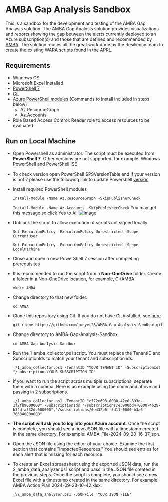 
# AMBA Gap Analysis Sandbox

This is a sandbox for the development and testing of the AMBA Gap Analysis solution.  The AMBA Gap Analysis solution provides visualizations and reports showing the gap between the alerts currently deployed to an Azure subscription(s) and those that are defined and recommended by [AMBA](https://azure.github.io/azure-monitor-baseline-alerts/welcome/).  The solution reuses all the great work done by the Resiliency team to create the existing WARA scripts found in the [APRL](https://azure.github.io/Azure-Proactive-Resiliency-Library-v2/welcome/).

## Requirements

- Windows OS
- Microsoft Excel installed
- [PowerShell 7](https://learn.microsoft.com/en-us/powershell/scripting/install/installing-powershell?view=powershell-7.4)
- [Git](https://git-scm.com/download/win)
- [Azure PowerShell modules](https://learn.microsoft.com/en-us/powershell/azure/install-azps-windows?view=azps-12.1.0&tabs=powershell&pivots=windows-psgallery) (Commands to install included in steps below)
  - Az.ResourceGraph
  - Az.Accounts
- Role Based Access Control: Reader role to access resources to be evaluated

## Run on Local Machine

- Open Powershell as administrator.  The script must be executed from **PowerShell 7**. Other versions are not supported, for example: Windows PowerShell and PowerShell ISE
- To check version open PowerShell $PSVersionTable  and if your version is not 7 please use the following link to update Powershell [version](https://learn.microsoft.com/en-us/powershell/scripting/install/installing-powershell-on-windows?view=powershell-7.4)

- Install required PowerShell modules

    `` Install-Module -Name Az.ResourceGraph -SkipPublisherCheck ``

    `` Install-Module -Name Az.Accounts -SkipPublisherCheck ``
  You may get this message so click Yes to All
  ![image](https://github.com/user-attachments/assets/2013a9c9-8ddc-4723-be5b-666658ad6ea1)


- Unblock the script to allow execution of scripts not signed locally

    `` Set-ExecutionPolicy -ExecutionPolicy Unrestricted -Scope CurrentUser ``

    `` Set-ExecutionPolicy -ExecutionPolicy Unrestricted -Scope LocalMachine ``

- Close and open a new PowerShell 7 session after completing prerequisites

- It is recommended to run the script from a **Non-OneDrive** folder.  Create a folder in a Non-OneDrive location, for example, C:\AMBA.

    ``mkdir AMBA``

- Change directory to that new folder.

    ``cd AMBA``

- Clone this repository using Git.  If you do not have Git installed, see [here](https://git-scm.com/download/win)

    ``
    git clone https://github.com/judyer28/AMBA-Gap-Analysis-Sandbox.git
    ``

- Change directory to AMBA-Gap-Analysis-Sandbox

    ``
    cd AMBA-Gap-Analysis-Sandbox
    ``

- Run the 1_amba_collector.ps1 script.  You must replace the TenantID and SubscriptionIds to match your tenant and subscription ids.

    ``
    ./1_amba_collector.ps1 -TenantID "YOUR TENANT ID" -SubscriptionIds "/subscriptions/YOUR SUBSCRIPTION ID"
    ``
  
- If you want to run the script across multiple subscriptions, separate them with a comma.  Here is an example using the command above and passing in 2 subscriptions.

    ``
    ./1_amba_collector.ps1 -TenantID "cf72e698-0000-42e0-893d-1f2fb9000000" -SubscriptionIds "/subscriptions/e3900bd4-0000-4b29-b32d-a532dc000000","/subscriptions/0e432b0f-5d11-0000-b3a6-765340000000"
    ``

- **The script will ask you to log into your Azure account**.  Once the script is complete, you should see a new JSON file with a timestamp created in the same directory.  For example: AMBA-File-2024-09-20-16-37.json.

- Open the JSON file using the editor of your choice.  Examine the first section that contains "ImpactedResources."  You should see entries for each alert that is missing for each resource.

- To create an Excel spreadsheet using the exported JSON data, run the 2_amba_data_analyzer.ps1 script and pass in the JSON file created in the previous steps.  Once the script is complete, you should see a new Excel file with a timestamp created in the same directory.  For example: AMBA Action Plan 2024-09-23-16-42.xlsx.

    ``
    .\2_amba_data_analyzer.ps1 -JSONFile 'YOUR JSON FILE'
    ``
